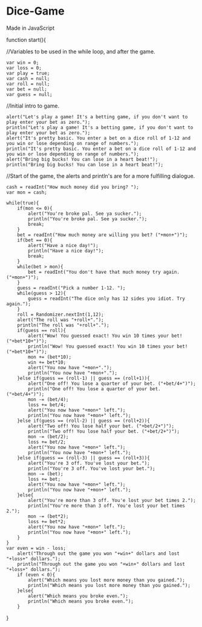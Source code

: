 # Dice-Game
Made in JavaScript

function start(){
    
//Variables to be used in the while loop, and after the game.

    var win = 0;
    var loss = 0;
    var play = true;
    var cash = null;
    var roll = null;
    var bet = null;
    var guess = null;
    
//Initial intro to game.

    alert("Let's play a game! It's a betting game, if you don't want to play enter your bet as zero.");
    println("Let's play a game! It's a betting game, if you don't want to play enter your bet as zero.");
    alert("It's pretty basic. You enter a bet on a dice roll of 1-12 and you win or lose depending on range of numbers.");
    println("It's pretty basic. You enter a bet on a dice roll of 1-12 and you win or lose depending on range of numbers.");
    alert("Bring big bucks! You can lose in a heart beat!");
    println("Bring big bucks! You can lose in a heart beat!");
    
//Start of the game, the alerts and println's are for a more fulfilling dialogue. 

    cash = readInt("How much money did you bring? ");
    var mon = cash;
        
    while(true){
        if(mon <= 0){
            alert("You're broke pal. See ya sucker.");
            println("You're broke pal. See ya sucker.");
            break;
        }
        bet = readInt("How much money are willing you bet? ("+mon+")");
        if(bet == 0){
            alert("Have a nice day!");
            println("Have a nice day!");
            break;
        }
        while(bet > mon){
            bet = readInt("You don't have that much money try again. ("+mon+")");
        }
        guess = readInt("Pick a number 1-12. ");
        while(guess > 12){
            guess = readInt("The dice only has 12 sides you idiot. Try again.");
        }
        roll = Randomizer.nextInt(1,12);
        alert("The roll was "+roll+".");
        println("The roll was "+roll+".");
        if(guess == roll){
            alert("Wow! You guessed exact! You win 10 times your bet! ("+bet*10+")");
            println("Wow! You guessed exact! You win 10 times your bet! ("+bet*10+")");
            mon += (bet*10);
            win += bet*10;
            alert("You now have "+mon+".");
            println("You now have "+mon+".");
        }else if(guess == (roll-1) || guess == (roll+1)){
            alert("One off! You lose a quarter of your bet. ("+bet/4+")");
            println("One off! You lose a quarter of your bet. ("+bet/4+")");
            mon -= (bet/4);
            loss += bet/4;
            alert("You now have "+mon+" left.");
            println("You now have "+mon+" left.");
        }else if(guess == (roll-2) || guess == (roll+2)){
            alert("Two off! You lose half your bet. ("+bet/2+")");
            println("Two off! You lose half your bet. ("+bet/2+")");
            mon -= (bet/2);
            loss += bet/2;
            alert("You now have "+mon+" left.");
            println("You now have "+mon+" left.");
        }else if(guess == (roll-3) || guess == (roll+3)){
            alert("You're 3 off. You've lost your bet.");
            println("You're 3 off. You've lost your bet.");
            mon -= (bet);
            loss += bet;
            alert("You now have "+mon+" left.");
            println("You now have "+mon+" left.");
        }else{
            alert("You're more than 3 off. You'e lost your bet times 2.");
            println("You're more than 3 off. You'e lost your bet times 2.");
            mon -= (bet*2);
            loss += bet*2;
            alert("You now have "+mon+" left.");
            println("You now have "+mon+" left.");
        }
    }
    var even = win - loss;
        alert("Through out the game you won "+win+" dollars and lost "+loss+" dollars.");
        println("Through out the game you won "+win+" dollars and lost "+loss+" dollars.");
        if (even < 0){
            alert("Which means you lost more money than you gained.");
            println("Which means you lost more money than you gained.");
        }else{
            alert("Which means you broke even.");
            println("Which means you broke even.");
        }
}
